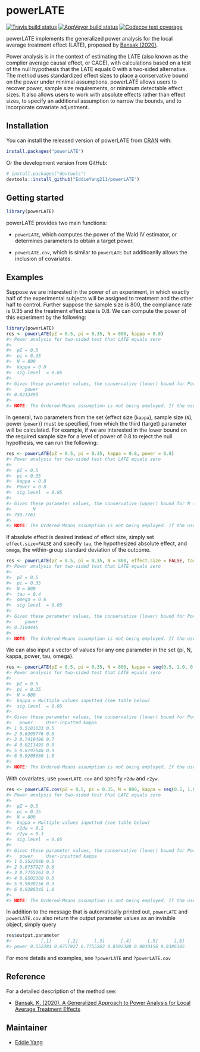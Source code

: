 
<!-- README.md is generated from README.Rmd. Please edit that file -->

# powerLATE

<!-- badges: start -->

[![Travis build
status](https://travis-ci.com/EddieYang211/powerLATE.svg?branch=master)](https://travis-ci.com/EddieYang211/powerLATE)
[![AppVeyor build
status](https://ci.appveyor.com/api/projects/status/github/EddieYang211/powerLATE?branch=master&svg=true)](https://ci.appveyor.com/project/EddieYang211/powerLATE)
[![Codecov test
coverage](https://codecov.io/gh/EddieYang211/powerLATE/branch/master/graph/badge.svg)](https://codecov.io/gh/EddieYang211/powerLATE?branch=master)
<!-- badges: end -->

powerLATE implements the generalized power analysis for the local
average treatment effect (LATE), proposed by [Bansak
(2020)](doi:10.1214/19-STS732).

Power analysis is in the context of estimating the LATE (also known as
the complier average causal effect, or CACE), with calculations based on
a test of the null hypothesis that the LATE equals 0 with a two-sided
alternative. The method uses standardized effect sizes to place a
conservative bound on the power under minimal assumptions. powerLATE
allows users to recover power, sample size requirements, or minimum
detectable effect sizes. It also allows users to work with absolute
effects rather than effect sizes, to specify an additional assumption to
narrow the bounds, and to incorporate covariate adjustment.

## Installation

You can install the released version of powerLATE from
[CRAN](https://CRAN.R-project.org) with:

``` r
install.packages("powerLATE")
```

Or the development version from GitHub:

``` r
# install.packages("devtools")
devtools::install_github("EddieYang211/powerLATE")
```

## Getting started

``` r
library(powerLATE)
```

powerLATE provides two main functions:

  - `powerLATE`, which computes the power of the Wald IV estimator, or
    determines parameters to obtain a target power.

  - `powerLATE.cov`, which is similar to `powerLATE` but additioanlly
    allows the inclusion of covariates.

## Examples

Suppose we are interested in the power of an experiment, in which
exactly half of the experimental subjects will be assigned to treatment
and the other half to control. Further suppose the sample size is 800,
the compliance rate is 0.35 and the treatment effect size is 0.8. We can
compute the power of this experiment by the following:

``` r
library(powerLATE)
res <- powerLATE(pZ = 0.5, pi = 0.35, N = 800, kappa = 0.8)
#> Power analysis for two-sided test that LATE equals zero
#> 
#>  pZ = 0.5
#>  pi = 0.35
#>  N = 800
#>  kappa = 0.8
#>  sig.level  = 0.05
#> 
#> Given these parameter values, the conservative (lower) bound for Power:
#>     power 
#> 0.8213495 
#> 
#> NOTE: The Ordered-Means assumption is not being employed. If the user would like to make this assumption to narrow the bounds, set the argument assume.ord.means to TRUE.
```

In general, two parameters from the set {effect size (`kappa`), sample
size (`N`), power (`power`)} must be specified, from which the third
(target) parameter will be calculated. For example, if we are interested
in the lower bound on the required sample size for a level of power of
0.8 to reject the null hypothesis, we can run the following:

``` r
res <- powerLATE(pZ = 0.5, pi = 0.35, kappa = 0.8, power = 0.8)
#> Power analysis for two-sided test that LATE equals zero
#> 
#>  pZ = 0.5
#>  pi = 0.35
#>  kappa = 0.8
#>  Power = 0.8
#>  sig.level  = 0.05
#> 
#> Given these parameter values, the conservative (upper) bound for N (required sample size):
#>        N 
#> 756.7761 
#> 
#> NOTE: The Ordered-Means assumption is not being employed. If the user would like to make this assumption to narrow the bounds, set the argument assume.ord.means to TRUE.
```

If absolute effect is desired instead of effect size, simply set
`effect.size=FALSE` and specify `tau`, the hypothesized absolute effect,
and `omega`, the within-group standard deviation of the outcome.

``` r
res <- powerLATE(pZ = 0.5, pi = 0.35, N = 800, effect.size = FALSE, tau = 0.4, omega = 0.6,)
#> Power analysis for two-sided test that LATE equals zero
#> 
#>  pZ = 0.5
#>  pi = 0.35
#>  N = 800
#>  tau = 0.4
#>  omega = 0.6
#>  sig.level  = 0.05
#> 
#> Given these parameter values, the conservative (lower) bound for Power:
#>     power 
#> 0.7104445 
#> 
#> NOTE: The Ordered-Means assumption is not being employed. If the user would like to make this assumption to narrow the bounds, set the argument assume.ord.means to TRUE.
```

We can also input a vector of values for any one parameter in the set
{pi, N, kappa, power, tau, omega}.

``` r
res <- powerLATE(pZ = 0.5, pi = 0.35, N = 800, kappa = seq(0.5, 1.0, 0.1))
#> Power analysis for two-sided test that LATE equals zero
#> 
#>  pZ = 0.5
#>  pi = 0.35
#>  N = 800
#>  kappa = Multiple values inputted (see table below)
#>  sig.level  = 0.05
#> 
#> Given these parameter values, the conservative (lower) bound for Power:
#>   power     User-inputted kappa
#> 1 0.5181033 0.5                
#> 2 0.6399776 0.6                
#> 3 0.7419496 0.7                
#> 4 0.8213495 0.8                
#> 5 0.8797640 0.9                
#> 6 0.9208686 1.0                
#> 
#> NOTE: The Ordered-Means assumption is not being employed. If the user would like to make this assumption to narrow the bounds, set the argument assume.ord.means to TRUE.
```

With covariates, use `powerLATE.cov` and specify `r2dw` and `r2yw`.

``` r
res <- powerLATE.cov(pZ = 0.5, pi = 0.35, N = 800, kappa = seq(0.5, 1.0, 0.1), r2dw = 0.2, r2yw = 0.3)
#> Power analysis for two-sided test that LATE equals zero
#> 
#>  pZ = 0.5
#>  pi = 0.35
#>  N = 800
#>  kappa = Multiple values inputted (see table below)
#>  r2dw = 0.2
#>  r2yw = 0.3
#>  sig.level  = 0.05
#> 
#> Given these parameter values, the conservative (lower) bound for Power:
#>   power     User-inputted kappa
#> 1 0.5522840 0.5                
#> 2 0.6757927 0.6                
#> 3 0.7755263 0.7                
#> 4 0.8502388 0.8                
#> 5 0.9030156 0.9                
#> 6 0.9386345 1.0                
#> 
#> NOTE: The Ordered-Means assumption is not being employed. If the user would like to make this assumption to narrow the bounds, set the argument assume.ord.means to TRUE.
```

In addition to the message that is automatically printed out,
`powerLATE` and `powerLATE.cov` also return the output parameter values
as an invisible object, simply query

``` r
res$output.parameter
#>           [,1]      [,2]      [,3]      [,4]      [,5]      [,6]
#> power 0.552284 0.6757927 0.7755263 0.8502388 0.9030156 0.9386345
```

For more details and examples, see `?powerLATE` and `?powerLATE.cov`

## Reference

For a detailed description of the method see:

  - [Bansak, K. (2020). A Generalized Approach to Power Analysis for
    Local Average Treatment
    Effects](https://projecteuclid.org/download/pdfview_1/euclid.ss/1591171230)

## Maintainer

  - [Eddie Yang](https://github.com/EddieYang211)
